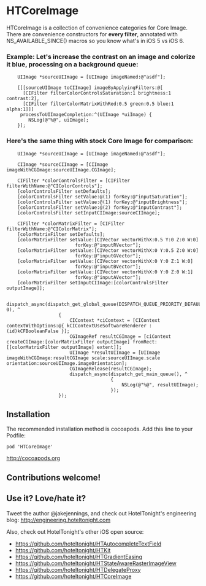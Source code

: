 HTCoreImage
===========

HTCoreImage is a collection of convenience categories for Core Image.  There are convenience constructors for __every filter__, annotated with NS_AVAILABLE_SINCE() macros so you know what's in iOS 5 vs iOS 6.

### Example:  Let's increase the contrast on an image and colorize it blue, processing on a background queue:

```objc
    UIImage *sourceUIImage = [UIImage imageNamed:@"asdf"];

    [[[sourceUIImage toCIImage] imageByApplyingFilters:@[
      [CIFilter filterColorControlsSaturation:1 brightness:1 contrast:2],
      [CIFilter filterColorMatrixWithRed:0.5 green:0.5 blue:1 alpha:1]]]
     processToUIImageCompletion:^(UIImage *uiImage) {
        NSLog(@"%@", uiImage);
    }];
```

### Here's the same thing with stock Core Image for comparison:

```objc
    UIImage *sourceUIImage = [UIImage imageNamed:@"asdf"];

    CIImage *sourceCIImage = [CIImage imageWithCGImage:sourceUIImage.CGImage];

    CIFilter *colorControlsFilter = [CIFilter filterWithName:@"CIColorControls"];
    [colorControlsFilter setDefaults];
    [colorControlsFilter setValue:@(1) forKey:@"inputSaturation"];
    [colorControlsFilter setValue:@(1) forKey:@"inputBrightness"];
    [colorControlsFilter setValue:@(2) forKey:@"inputContrast"];
    [colorControlsFilter setInputCIImage:sourceCIImage];
    
    CIFilter *colorMatrixFilter = [CIFilter filterWithName:@"CIColorMatrix"];
    [colorMatrixFilter setDefaults];
    [colorMatrixFilter setValue:[CIVector vectorWithX:0.5 Y:0 Z:0 W:0]
                         forKey:@"inputRVector"];
    [colorMatrixFilter setValue:[CIVector vectorWithX:0 Y:0.5 Z:0 W:0]
                         forKey:@"inputGVector"];
    [colorMatrixFilter setValue:[CIVector vectorWithX:0 Y:0 Z:1 W:0]
                         forKey:@"inputBVector"];
    [colorMatrixFilter setValue:[CIVector vectorWithX:0 Y:0 Z:0 W:1]
                         forKey:@"inputAVector"];
    [colorMatrixFilter setInputCIImage:[colorControlsFilter outputImage]];
    
    dispatch_async(dispatch_get_global_queue(DISPATCH_QUEUE_PRIORITY_DEFAULT, 0), ^
                   {
                       CIContext *ciContext = [CIContext contextWithOptions:@{ kCIContextUseSoftwareRenderer : (id)kCFBooleanFalse }];
                       CGImageRef resultCGImage = [ciContext createCGImage:[colorMatrixFilter outputImage] fromRect:[[colorMatrixFilter outputImage] extent]];
                       UIImage *resultUIImage = [UIImage imageWithCGImage:resultCGImage scale:sourceUIImage.scale orientation:sourceUIImage.imageOrientation];
                       CGImageRelease(resultCGImage);
                       dispatch_async(dispatch_get_main_queue(), ^
                                      {
                                          NSLog(@"%@", resultUIImage);
                                      });
                   });
```

## Installation

The recommended installation method is cocoapods. Add this line to your Podfile:

    pod 'HTCoreImage'

http://cocoapods.org

## Contributions welcome!

## Use it? Love/hate it?

Tweet the author @jakejennings, and check out HotelTonight's engineering blog: http://engineering.hoteltonight.com

Also, check out HotelTonight's other iOS open source:
* https://github.com/hoteltonight/HTAutocompleteTextField
* https://github.com/hoteltonight/HTKit
* https://github.com/hoteltonight/HTGradientEasing
* https://github.com/hoteltonight/HTStateAwareRasterImageView
* https://github.com/hoteltonight/HTDelegateProxy
* https://github.com/hoteltonight/HTCoreImage

